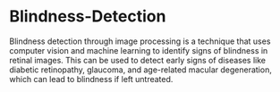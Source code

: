# Blindness-Detection
Blindness detection through image processing is a technique that uses computer vision and machine learning to identify signs of blindness in retinal images. This can be used to detect early signs of diseases like diabetic retinopathy, glaucoma, and age-related macular degeneration, which can lead to blindness if left untreated.

